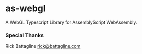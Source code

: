 # as-webgl
A WebGL Typescript Library for AssemblyScript  WebAssembly.

### Special Thanks
Rick Battagline <rick@battagline.com>
